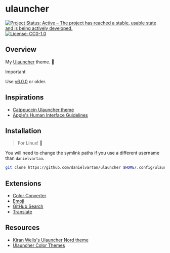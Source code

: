 # ulauncher

<!-- badges: start -->
[![Project Status: Active – The project has reached a stable, usable state and is being actively developed.](https://img.shields.io/badge/Repo%20Status-Active-10D810.svg)](https://www.repostatus.org/#active)
[![License: CC0-1.0](https://img.shields.io/badge/License-CC0_1.0-lightgrey.svg)](http://creativecommons.org/publicdomain/zero/1.0/)
<!-- badges: end -->

## Overview

My [Ulauncher](https://ulauncher.io/) theme. 🚀

> [!IMPORTANT]
> Use [v6.0.0](https://github.com/Ulauncher/Ulauncher/releases) or older.

## Inspirations

- [Catppuccin Ulauncher theme](https://github.com/catppuccin/ulauncher)
- [Apple's Human Interface Guidelines](https://developer.apple.com/design/human-interface-guidelines/)

## Installation

> For Linux! 🐧

You will need to change the symlink paths if you use a different username than `danielvartan`.

```bash
git clone https://github.com/danielvartan/ulauncher $HOME/.config/ulauncher/user-themes/danielvartan
```

## Extensions

- [Color Converter](https://github.com/sergius02/ulauncher-colorconverter)
- [Emoji](https://github.com/Ulauncher/ulauncher-emoji)
- [GitHub Search](https://github.com/gtoxlili/ulauncher-github-search)
- [Translate](https://github.com/NastuzziSamy/ulauncher-translate)

## Resources

- [Kiran Wells's Ulauncher Nord theme](https://github.com/KiranWells/ulauncher-nord)
- [Ulauncher Color Themes](https://gist.github.com/gornostal/02a232e6e560da7946c053555ced6cce)
